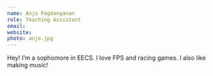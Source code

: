 ```yaml
---
name: Anjo Pagdanganan
role: Teaching Assistant
email:
website:
photo: anjo.jpg
---
```


Hey! I’m a sophomore in EECS. I love FPS and racing games. I also like making music!